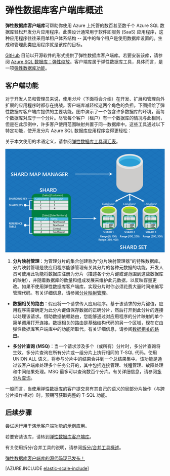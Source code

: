 <properties
    pageTitle="Azure SQL 数据库 - 客户端库"
    description="生成可缩放的 .NET 数据库应用"
    services="sql-database"
    documentationCenter=""
    manager="jeffreyg"
    authors="ddove"
    editor=""/>

<tags
    ms.service="sql-database"
    ms.date="11/04/2015"
    wacn.date="03/21/2016"/>

# 弹性数据库客户端库概述

**弹性数据库客户端库**可帮助你使用 Azure 上托管的数百甚至数千个 Azure SQL 数据库轻松开发分片应用程序。此类设计通常用于软件即服务 (SaaS) 应用程序，这种应用程序往往采用单租户体系结构 -- 其中的每个租户是使用数据库设置的。生成和管理此类应用程序就是该库的目标。

[GitHub](https://github.com/Azure/elastic-db-tools) 目前以开源软件的形式提供了弹性数据库客户端库。若要安装该库，请参阅 [Azure SQL 数据库：弹性缩放](https://www.nuget.org/packages/Microsoft.Azure.SqlDatabase.ElasticScale.Client)。客户端库属于弹性数据库工具，具体而言，是一项[弹性数据库功能](/documentation/articles/sql-database-elastic-scale-introduction)。

## 客户端功能

对于开发人员和管理员来说，使用*分片*（下面将会介绍）在开发、扩展和管理向外扩展的应用程序时都存在挑战。客户端库减轻松这两个角色的负担。下图描绘了弹性数据库客户端库提供的主要功能。图中演示了一个包含许多数据库的环境，而每个数据库对应于一个分片。尽管每个客户（租户）有一个数据库的情况与此相同，但是在此示例中，许多客户使用范围映射共置于同一数据库中。这些工具通过以下特定功能，使开发分片 Azure SQL 数据库应用程序变得更轻松：

关于本文使用的术语定义，请参阅[弹性数据库工具词汇表](/documentation/articles/sql-database-elastic-scale-glossary)。

![弹性缩放功能][1]

1.  **分片映射管理**：为管理分片的集合创建称为“分片映射管理器”的特殊数据库。分片映射管理是使应用程序能够管理有关其分片的各种元数据的功能。开发人员可使用此功能将数据库注册为分片（描述各个分片键或键范围到这些数据库的映射），并随着数据库的数量和组成发展来维护此元数据，以反映容量更改。如果不使用弹性数据库客户端库，实现分片时你必须花费大量时间来编写管理代码。有关详细信息，请参阅[分片映射管理](/documentation/articles/sql-database-elastic-scale-shard-map-management)。

* **数据相关的路由**：假设将一个请求传入应用程序。基于该请求的分片键值，应用程序需要确定为此分片键值保存数据的正确分片，然后打开到此分片的连接以处理该请求。借助数据依赖路由，您能够通过对应用程序的分片映射的单个简单调用打开连接。数据相关的路由是基础结构代码的另一个区域，现在它由弹性数据库客户端库中的功能所取代。有关详细信息，请参阅[数据相关的路由](/documentation/articles/sql-database-elastic-scale-data-dependent-routing)。

* **多分片查询 (MSQ)**：当一个请求涉及多个（或所有）分片时，多分片查询将生效。多分片查询在所有分片或一组分片上执行相同的 T-SQL 代码。使用 UNION ALL 语义，将参与分片中的结果合并到一个总结果集中。该功能是通过该客户端库处理多个任务公开的，其中包括连接管理、线程管理、故障处理和中间结果处理。MSQ 最多可以查询数百个分片。有关详细信息，请参阅[多分片查询](/documentation/articles/sql-database-elastic-scale-multishard-querying)。

一般而言，当使用弹性数据库的客户提交具有其自己的语义的局部分片操作（与跨分片操作相对）时，预期可获取完整的 T-SQL 功能。

## 后续步骤

尝试运行用于演示客户端功能的[示例应用](/documentation/articles/sql-database-elastic-scale-get-started)。

若要安装该库，请转到[弹性数据库客户端库](http://www.nuget.org/packages/Microsoft.Azure.SqlDatabase.ElasticScale.Client)。

有关使用拆分/合并工具的说明，请参阅[拆分/合并工具概述](/documentation/articles/sql-database-elastic-scale-overview-split-and-merge)。

[弹性数据库客户端库的源代码现已发布！](http://azure.microsoft.com/blog/elastic-database-client-library-is-now-open-sourced)


[AZURE.INCLUDE [elastic-scale-include](../includes/elastic-scale-include.md)]

<!--Anchors-->
<!--Image references-->
[1]: ./media/sql-database-elastic-database-client-library/glossary.png

<!---HONumber=Mooncake_1207_2015-->